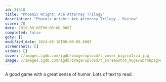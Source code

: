```yaml
---
id: 21610
title: "Phoenix Wright: Ace Attorney Trilogy"
description: "Phoenix Wright: Ace Attorney Trilogy - Review"
score: 70
date: 2019-09-08T00:00:00.000Z
completed: false
goty: []
modified_date: 2024-08-16T00:00:00.000Z
screenshots: []
videos: []
cover: //images.igdb.com/igdb/image/upload/t_cover_big/co1zza.jpg
image: //images.igdb.com/igdb/image/upload/t_screenshot_huge/wbrhbpzgvovc8iv8xm2s.jpg
---
```

A good game with a great sense of humor. Lots of text to read.
